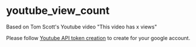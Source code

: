 # youtube_view_count
Based on Tom Scott's Youtube video "This video has x views"

Please follow [Youtube API token creation](https://developers.google.com/youtube/v3/getting-started) to create for your google account.
